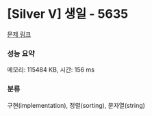 # [Silver V] 생일 - 5635 

[문제 링크](https://www.acmicpc.net/problem/5635) 

### 성능 요약

메모리: 115484 KB, 시간: 156 ms

### 분류

구현(implementation), 정렬(sorting), 문자열(string)

